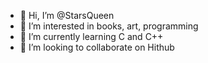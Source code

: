 - 👋 Hi, I’m @StarsQueen
- 👀 I’m interested in books, art, programming 
- 🌱 I’m currently learning C and C++
- 💞️ I’m looking to collaborate on Hithub 
  

<!---
StarsQueen/StarsQueen is a ✨ special ✨ repository because its `README.md` (this file) appears on your GitHub profile.
You can click the Preview link to take a look at your changes.
--->

